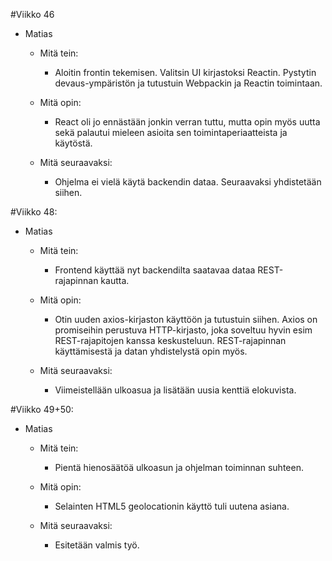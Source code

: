 
#Viikko 46
* Matias

  * Mitä tein:
    * Aloitin frontin tekemisen. Valitsin UI kirjastoksi Reactin. Pystytin devaus-ympäristön ja tutustuin Webpackin ja Reactin toimintaan.

  * Mitä opin:
    * React oli jo ennästään jonkin verran tuttu, mutta opin myös uutta sekä palautui mieleen asioita sen toimintaperiaatteista ja käytöstä.

  * Mitä seuraavaksi:
    * Ohjelma ei vielä käytä backendin dataa. Seuraavaksi yhdistetään siihen.


#Viikko 48:
* Matias
  * Mitä tein:
    * Frontend käyttää nyt backendilta saatavaa dataa REST-rajapinnan kautta.

  * Mitä opin:
    * Otin uuden axios-kirjaston käyttöön ja tutustuin siihen. Axios on promiseihin perustuva HTTP-kirjasto, joka soveltuu hyvin esim REST-rajapitojen kanssa keskusteluun. REST-rajapinnan käyttämisestä ja datan yhdistelystä opin myös.

  * Mitä seuraavaksi:
    * Viimeistellään ulkoasua ja lisätään uusia kenttiä elokuvista.


#Viikko 49+50:
* Matias
  * Mitä tein:
    * Pientä hienosäätöä ulkoasun ja ohjelman toiminnan suhteen.

  * Mitä opin:
    * Selainten HTML5 geolocationin käyttö tuli uutena asiana.

  * Mitä seuraavaksi:
    * Esitetään valmis työ.
